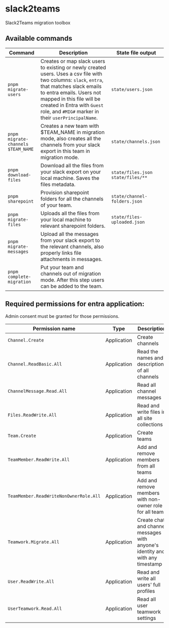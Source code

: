 # slack2teams

Slack2Teams migration toolbox

## Available commands

| Command                            | Description                                                                                                                                                                                                                                                                              | State file output                   |
| ---------------------------------- | ---------------------------------------------------------------------------------------------------------------------------------------------------------------------------------------------------------------------------------------------------------------------------------------- | ----------------------------------- |
| `pnpm migrate-users`               | Creates or map slack users to existing or newly created users. Uses a csv file with two columns: `slack`, `entra`, that matches slack emails to entra emails. Users not mapped in this file will be created in Entra with `Guest` role, and `#MIG#` marker in their `userPrincipalName`. | `state/users.json`                  |
| `pnpm migrate-channels $TEAM_NAME` | Creates a new team with $TEAM_NAME in migration mode, also creates all the channels from your slack export in this team in migration mode.                                                                                                                                               | `state/channels.json`               |
| `pnpm download-files`              | Download all the files from your slack export on your local machine. Saves the files metadata.                                                                                                                                                                                           | `state/files.json` `state/files/**` |
| `pnpm sharepoint`                  | Provision sharepoint folders for all the channels of your team.                                                                                                                                                                                                                          | `state/channel-folders.json`        |
| `pnpm migrate-files`               | Uploads all the files from your local machine to relevant sharepoint folders.                                                                                                                                                                                                            | `state/files-uploaded.json`         |
| `pnpm migrate-messages`            | Upload all the messages from your slack export to the relevant channels, also properly links file attachments in messages.                                                                                                                                                               |                                     |
| `pnpm complete-migration`          | Put your team and channels out of migration mode. After this step users can be added to the team.                                                                                                                                                                                        |                                     |

## Required permissions for entra application:

Admin consent must be granted for those permissions.

| Permission name                        | Type        | Description                                                                    |
| -------------------------------------- | ----------- | ------------------------------------------------------------------------------ |
| `Channel.Create`                       | Application | Create channels                                                                |
| `Channel.ReadBasic.All`                | Application | Read the names and descriptions of all channels                                |
| `ChannelMessage.Read.All`              | Application | Read all channel messages                                                      |
| `Files.ReadWrite.All`                  | Application | Read and write files in all site collections                                   |
| `Team.Create`                          | Application | Create teams                                                                   |
| `TeamMember.ReadWrite.All`             | Application | Add and remove members from all teams                                          |
| `TeamMember.ReadWriteNonOwnerRole.All` | Application | Add and remove members with non-owner role for all teams                       |
| `Teamwork.Migrate.All`                 | Application | Create chat and channel messages with anyone's identity and with any timestamp |
| `User.ReadWrite.All`                   | Application | Read and write all users' full profiles                                        |
| `UserTeamwork.Read.All`                | Application | Read all user teamwork settings                                                |
